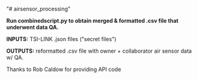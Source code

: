 "# airsensor_processing" 

**Run combinedscript.py to obtain merged & formatted .csv file that underwent data QA.**

**INPUTS:** TSI-LINK .json files ("secret files")

**OUTPUTS:** reformatted .csv file with owner + collaborator air sensor data w/ QA.

Thanks to Rob Caldow for providing API code
